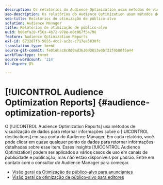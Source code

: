 ```yaml
---
description: Os relatórios do Audience Optimization usam métodos de visualização de dados para retornar informações sobre os destinos em sua conta Audience Manager. Em cada relatório, você pode clicar em quase qualquer ponto de dados para retornar informações detalhadas sobre esse item. Esses insights do Audience Optimization podem ser aplicados a vários casos de uso em canais de publicidade e publicação, mas não estão disponíveis por padrão. Entre em contato com o consultor do Audience Manager para começar.
seo-description: Os relatórios do Audience Optimization usam métodos de visualização de dados para retornar informações sobre os destinos em sua conta Audience Manager. Em cada relatório, você pode clicar em quase qualquer ponto de dados para retornar informações detalhadas sobre esse item. Esses insights do Audience Optimization podem ser aplicados a vários casos de uso em canais de publicidade e publicação, mas não estão disponíveis por padrão. Entre em contato com o consultor do Audience Manager para começar.
seo-title: Relatórios de otimização de público-alvo
solution: Audience Manager
title: Relatórios de otimização de público-alvo
uuid: b06efa28-f56a-4b72-978e-e0c067f54798
feature: Audience Optimization Reports
exl-id: 673267fb-5655-4cc2-ac2c-c717ea5830fc
translation-type: tm+mt
source-git-commit: fe01ebac8c0d0ad3630d3853e0bf32f0b00f6a44
workflow-type: tm+mt
source-wordcount: '214'
ht-degree: 8%

---
```


# [!UICONTROL Audience Optimization Reports] {#audience-optimization-reports}

O [!UICONTROL Audience Optimization Reports] usa métodos de visualização de dados para retornar informações sobre o [!UICONTROL destinations] em sua conta do Audience Manager. Em cada relatório, você pode clicar em quase qualquer ponto de dados para retornar informações detalhadas sobre esse item. Esses insights [!UICONTROL Audience Optimization] podem ser aplicados a vários casos de uso em canais de publicidade e publicação, mas não estão disponíveis por padrão. Entre em contato com o consultor do Audience Manager para começar.

+ [Visão geral da Otimização de público-alvo para anunciantes](aor-advertisers/aor-advertisers.md)
+ [Visão geral da otimização de público-alvo para editores](aor-publishers/aor-publishers.md)
